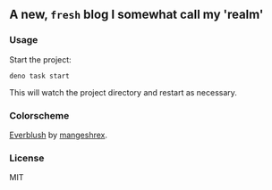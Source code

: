 ## A new, `fresh` blog I somewhat call my 'realm'

### Usage

Start the project:

```
deno task start
```

This will watch the project directory and restart as necessary.

### Colorscheme

[Everblush](https://github.com/Everblush) by
[mangeshrex](https://github.com/Mangeshrex).

### License

MIT
